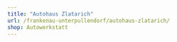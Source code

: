 ```yaml
---
title: "Autohaus Zlatarich"
url: /frankenau-unterpullendorf/autohaus-zlatarich/
shop: Autowerkstatt
---
```

